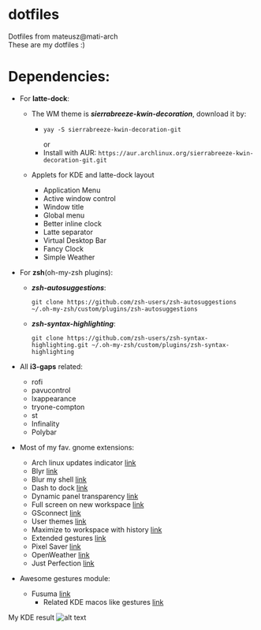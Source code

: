 # dotfiles
Dotfiles from mateusz@mati-arch\
These are my dotfiles :)

**Dependencies:**
 =

* For __latte-dock__:
    * The WM theme is ***sierrabreeze-kwin-decoration***, download it by:
      * ```
        yay -S sierrabreeze-kwin-decoration-git
        ```
        or
      * Install with AUR: `https://aur.archlinux.org/sierrabreeze-kwin-decoration-git.git`

    * Applets for KDE and latte-dock layout
      * Application Menu
      * Active window control
      * Window title
      * Global menu
      * Better inline clock
      * Latte separator
      * Virtual Desktop Bar
      * Fancy Clock
      * Simple Weather

* For __zsh__(oh-my-zsh plugins):
  * ***zsh-autosuggestions***:

    ```
    git clone https://github.com/zsh-users/zsh-autosuggestions ~/.oh-my-zsh/custom/plugins/zsh-autosuggestions
    ```

  * ***zsh-syntax-highlighting***:

    ```
    git clone https://github.com/zsh-users/zsh-syntax-highlighting.git ~/.oh-my-zsh/custom/plugins/zsh-syntax-highlighting
    ```

* All __i3-gaps__ related:
  * rofi
  * pavucontrol
  * lxappearance
  * tryone-compton
  * st
  * Infinality
  * Polybar

 * Most of my fav. gnome extensions:
   * Arch linux updates indicator [link](https://extensions.gnome.org/extension/1010/archlinux-updates-indicator/)
   * Blyr [link](https://extensions.gnome.org/extension/1251/blyr/)
   * Blur my shell [link](https://extensions.gnome.org/extension/3193/blur-my-shell/)
   * Dash to dock [link](https://extensions.gnome.org/extension/307/dash-to-dock/)
   * Dynamic panel transparency [link](https://extensions.gnome.org/extension/1011/dynamic-panel-transparency/)
   * Full screen on new workspace [link](https://extensions.gnome.org/extension/1502/fullscreen-on-new-workspace/)
   * GSconnect [link](https://extensions.gnome.org/extension/1319/gsconnect/)
   * User themes [link](https://extensions.gnome.org/extension/19/user-themes/)
   * Maximize to workspace with history [link](https://extensions.gnome.org/extension/2857/maximize-to-workspace-with-history/)
   * Extended gestures [link](https://extensions.gnome.org/extension/1253/extended-gestures/)
   * Pixel Saver [link](https://extensions.gnome.org/extension/723/pixel-saver/)
   * OpenWeather [link](https://extensions.gnome.org/extension/750/openweather/)
   * Just Perfection [link](https://extensions.gnome.org/extension/3843/just-perfection/)


* Awesome gestures module:
   * Fusuma [link](https://github.com/iberianpig/fusuma/)
      * Related KDE macos like gestures [link](https://github.com/iberianpig/fusuma/wiki/KDE-to-mimic-MacOS/)


My KDE result
![alt text](dotfiles/preview.png "Title")